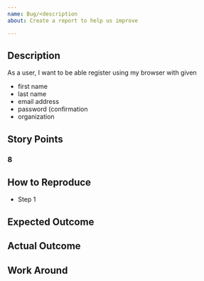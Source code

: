 ```yaml
---
name: Bug/<description
about: Create a report to help us improve

---
```


## Description
As a user, I want to be able register using my browser with given

- first name
- last name
- email address
- password (confirmation
- organization

## Story Points
### 8

## How to Reproduce
- Step 1

## Expected Outcome

## Actual Outcome

## Work Around
